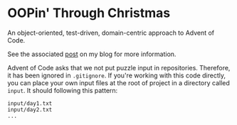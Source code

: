 # OOPin' Through Christmas

An object-oriented, test-driven, domain-centric approach to Advent of Code.

See the associated
[post](https://lukegeneva.dev/blog/oopin-through-christmas.html) on my blog for
more information.

Advent of Code asks that we not put puzzle input in repositories. Therefore, it
has been ignored in `.gitignore`. If you're working with this code directly, you
can place your own input files at the root of project in a directory called
`input`. It should following this pattern:

```
input/day1.txt
input/day2.txt
...
```
